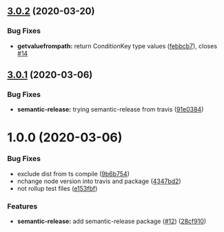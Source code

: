 ## [3.0.2](https://github.com/Rogger794/iam-policies/compare/v3.0.1...v3.0.2) (2020-03-20)

### Bug Fixes

- **getvaluefrompath:** return ConditionKey type values ([febbcb7](https://github.com/Rogger794/iam-policies/commit/febbcb7ae552ae29779899ab0b474218b1490f3f)), closes [#14](https://github.com/Rogger794/iam-policies/issues/14)

## [3.0.1](https://github.com/Rogger794/iam-policies/compare/v3.0.0...v3.0.1) (2020-03-06)

### Bug Fixes

- **semantic-release:** trying semantic-release from travis ([91e0384](https://github.com/Rogger794/iam-policies/commit/91e0384e56af1b0bbaf8d031f2aa8a2158487f80))

# 1.0.0 (2020-03-06)

### Bug Fixes

- exclude dist from ts compile ([9b6b754](https://github.com/Rogger794/iam-policies/commit/9b6b7545bae513100f52b76f8adb230990dbad80))
- nchange node version into travis and package ([4347bd2](https://github.com/Rogger794/iam-policies/commit/4347bd274ed774db84d18584e94b8184befebe0a))
- not rollup test files ([e153fbf](https://github.com/Rogger794/iam-policies/commit/e153fbf5d6d4325ed9ee3d3bd834877d574c2695))

### Features

- **semantic-release:** add semantic-release package ([#12](https://github.com/Rogger794/iam-policies/issues/12)) ([28cf910](https://github.com/Rogger794/iam-policies/commit/28cf9102ca85db4f9dde7907ea3c0b1790e73600))
